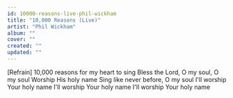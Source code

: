 ```yaml
---
id: 10000-reasons-live-phil-wickham
title: "10,000 Reasons (Live)"
artist: "Phil Wickham"
album: ""
cover: ""
created: ""
updated: ""
---
```


[Refrain]
10,000 reasons for my heart to sing
Bless the Lord, O my soul, O my soul
Worship His holy name
Sing like never before, O my soul
I'll worship Your holy name
I'll worship Your holy name
I'll worship Your holy name
